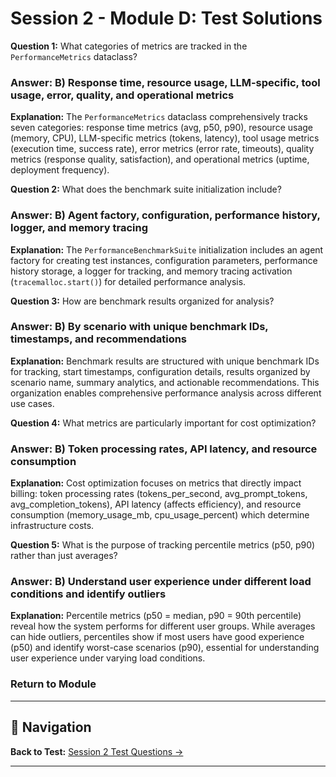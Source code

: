 # Session 2 - Module D: Test Solutions

**Question 1:** What categories of metrics are tracked in the `PerformanceMetrics` dataclass?  

### Answer: B) Response time, resource usage, LLM-specific, tool usage, error, quality, and operational metrics

**Explanation:** The `PerformanceMetrics` dataclass comprehensively tracks seven categories: response time metrics (avg, p50, p90), resource usage (memory, CPU), LLM-specific metrics (tokens, latency), tool usage metrics (execution time, success rate), error metrics (error rate, timeouts), quality metrics (response quality, satisfaction), and operational metrics (uptime, deployment frequency).

**Question 2:** What does the benchmark suite initialization include?  

### Answer: B) Agent factory, configuration, performance history, logger, and memory tracing

**Explanation:** The `PerformanceBenchmarkSuite` initialization includes an agent factory for creating test instances, configuration parameters, performance history storage, a logger for tracking, and memory tracing activation (`tracemalloc.start()`) for detailed performance analysis.

**Question 3:** How are benchmark results organized for analysis?  

### Answer: B) By scenario with unique benchmark IDs, timestamps, and recommendations

**Explanation:** Benchmark results are structured with unique benchmark IDs for tracking, start timestamps, configuration details, results organized by scenario name, summary analytics, and actionable recommendations. This organization enables comprehensive performance analysis across different use cases.

**Question 4:** What metrics are particularly important for cost optimization?  

### Answer: B) Token processing rates, API latency, and resource consumption

**Explanation:** Cost optimization focuses on metrics that directly impact billing: token processing rates (tokens_per_second, avg_prompt_tokens, avg_completion_tokens), API latency (affects efficiency), and resource consumption (memory_usage_mb, cpu_usage_percent) which determine infrastructure costs.

**Question 5:** What is the purpose of tracking percentile metrics (p50, p90) rather than just averages?  

### Answer: B) Understand user experience under different load conditions and identify outliers

**Explanation:** Percentile metrics (p50 = median, p90 = 90th percentile) reveal how the system performs for different user groups. While averages can hide outliers, percentiles show if most users have good experience (p50) and identify worst-case scenarios (p90), essential for understanding user experience under varying load conditions.

### Return to Module

---

## 🧭 Navigation

**Back to Test:** [Session 2 Test Questions →](Session2_*.md#multiple-choice-test)

---
